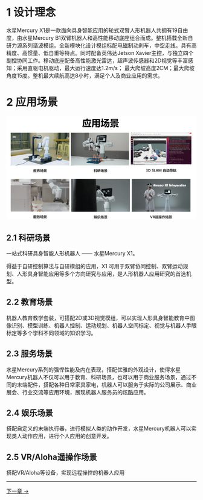 # 1 设计理念

水星Mercury X1是一款面向具身智能应用的轮式双臂人形机器人共拥有19自由度，由水星Mercury B1双臂机器人和高性能移动底座组合而成。整机搭载全新自研力源系列谐波模组。全新模块化设计模组标配电磁制动刹车，中空走线。具有高精度、高惯量、低自重等特点。同时配备英伟达Jetson Xavier主控，与独立四个副控协同工作。移动底座配备高性能激光雷达，超声波传感器和2D视觉等丰富感知；采用直驱电机驱动，最大运行速度达1.2m/s； 最大爬坡高度2CM；最大爬坡角度15度。整机最大续航高达8小时，满足个人及商业应用的需求。

# 2 应用场景
![alt text](../resources/1-ProductIntroduction/image/image.png)
## 2.1 科研场景

一站式科研具身智能人形机器人 —— 水星Mercury X1。

得益于自研控制算法与自研模组的应用，X1 可用于双臂协同控制、双臂运动规划、人形具身智能应用等多个方向研究与应用，是人形机器人应用研究的首选机型。

## 2.2 教育场景

机器人教育教学套装，可搭配2D或3D视觉模组，可以实现人形具身智能教育中图像识别、模型训练、机器人控制、运动规划、机器人空间标定、视觉与机器人手眼标定等多个学科不同领域的知识学习。

## 2.3 服务场景

水星Mercury系列的强悍性能及内在表现，搭配优雅的外观设计，使得水星Mercury机器人不仅可以用于教育、科研场景，也可以用于商业服务场景，通过不同的末端配件，搭配各种日常家具家电，机器人可以服务于实际的公司展示、商业展会、行业交流等应用环境，展现机器人服务员的炫酷应用。

## 2.4 娱乐场景

搭配自定义的末端执行器，进行模拟人类的动作开发，水星Mercury机器人可以实现类人动作应用，进行个人应用的创意开发。

## 2.5 VR/Aloha遥操作场景

搭配VR/Aloha等设备，实现远程操控的机器人应用

---

[下一章 →](../2-ProductFeature/README.md)